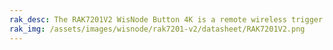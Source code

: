 ```yaml
---
rak_desc: The RAK7201V2 WisNode Button 4K is a remote wireless trigger device. It supports user-defined functions for each key and is based on the LoRaWAN 1.0.2 protocol.
rak_img: /assets/images/wisnode/rak7201-v2/datasheet/RAK7201V2.png
---
```


<rk-redirect to="/Product-Categories/WisNode/RAK7201-V2/Overview/" />